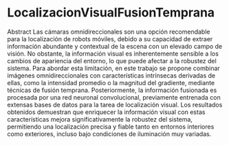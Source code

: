 # LocalizacionVisualFusionTemprana

Abstract
Las cámaras omnidireccionales son una opción recomendable para la localización de robots móviles, debido a su capacidad de extraer información abundante y contextual de la escena con un elevado campo de visión. No obstante, la información visual es inherentemente sensible a los cambios de apariencia del entorno, lo que puede afectar a la robustez del sistema. Para abordar esta limitación, en este trabajo se propone combinar imágenes omnidireccionales con características intrínsecas derivadas de ellas, como la intensidad promedio o la magnitud del gradiente, mediante técnicas de fusión temprana. Posteriormente, la información fusionada es procesada por una red neuronal convolucional, previamente entrenada con extensas bases de datos para la tarea de localización visual. Los resultados obtenidos demuestran que enriquecer la información visual con estas características mejora significativamente la robustez del sistema, permitiendo una localización precisa y fiable tanto en entornos interiores como exteriores, incluso bajo condiciones de iluminación muy variadas.

